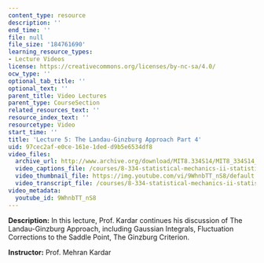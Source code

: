 ```yaml
---
content_type: resource
description: ''
end_time: ''
file: null
file_size: '184761690'
learning_resource_types:
- Lecture Videos
license: https://creativecommons.org/licenses/by-nc-sa/4.0/
ocw_type: ''
optional_tab_title: ''
optional_text: ''
parent_title: Video Lectures
parent_type: CourseSection
related_resources_text: ''
resource_index_text: ''
resourcetype: Video
start_time: ''
title: 'Lecture 5: The Landau-Ginzburg Approach Part 4'
uid: 97cec2af-e0ce-161e-1ded-d9b5e6534df8
video_files:
  archive_url: http://www.archive.org/download/MIT8.334S14/MIT8_334S14_lec05_300k.mp4
  video_captions_file: /courses/8-334-statistical-mechanics-ii-statistical-physics-of-fields-spring-2014/386e87517a6c59439bf018916f4dc043_9WhnbTT_nS8.vtt
  video_thumbnail_file: https://img.youtube.com/vi/9WhnbTT_nS8/default.jpg
  video_transcript_file: /courses/8-334-statistical-mechanics-ii-statistical-physics-of-fields-spring-2014/8003fdd991be2434da055c3822338331_9WhnbTT_nS8.pdf
video_metadata:
  youtube_id: 9WhnbTT_nS8
---
```


**Description:** In this lecture, Prof. Kardar continues his discussion of The Landau-Ginzburg Approach, including Gaussian Integrals, Fluctuation Corrections to the Saddle Point, The Ginzburg Criterion.

**Instructor:** Prof. Mehran Kardar

